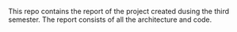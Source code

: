 This repo contains the report of the project created dusing the third semester. The report
consists of all the architecture and code.